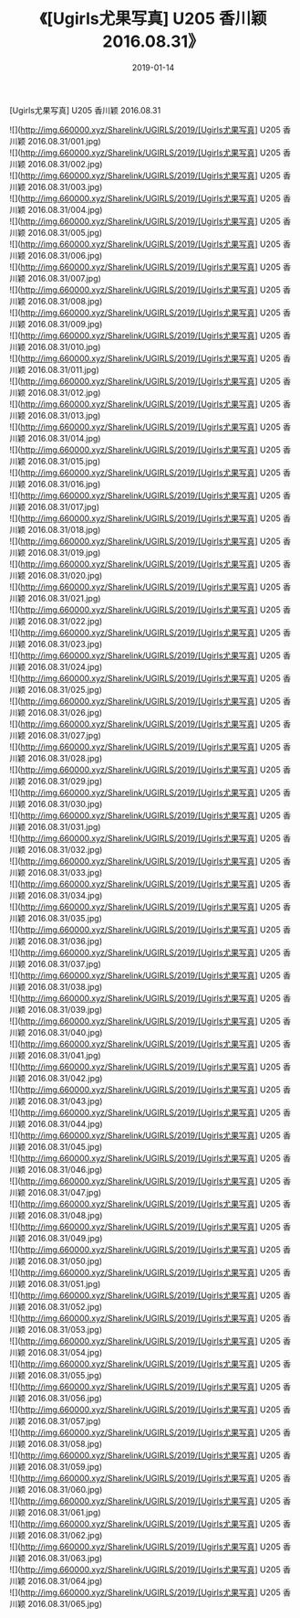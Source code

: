 ﻿---
layout: post
title:  《[Ugirls尤果写真] U205 香川颖 2016.08.31》
date:   2019-01-14
img: http://img.660000.xyz/Sharelink/UGIRLS/2019/[Ugirls尤果写真] U205 香川颖 2016.08.31/000.jpg
categories: [美女, 清纯, 唯美]
---

[Ugirls尤果写真] U205 香川颖 2016.08.31

 ![](http://img.660000.xyz/Sharelink/UGIRLS/2019/[Ugirls尤果写真] U205 香川颖 2016.08.31/001.jpg) <br>![](http://img.660000.xyz/Sharelink/UGIRLS/2019/[Ugirls尤果写真] U205 香川颖 2016.08.31/002.jpg) <br>![](http://img.660000.xyz/Sharelink/UGIRLS/2019/[Ugirls尤果写真] U205 香川颖 2016.08.31/003.jpg) <br>![](http://img.660000.xyz/Sharelink/UGIRLS/2019/[Ugirls尤果写真] U205 香川颖 2016.08.31/004.jpg) <br>![](http://img.660000.xyz/Sharelink/UGIRLS/2019/[Ugirls尤果写真] U205 香川颖 2016.08.31/005.jpg) <br>![](http://img.660000.xyz/Sharelink/UGIRLS/2019/[Ugirls尤果写真] U205 香川颖 2016.08.31/006.jpg) <br>![](http://img.660000.xyz/Sharelink/UGIRLS/2019/[Ugirls尤果写真] U205 香川颖 2016.08.31/007.jpg) <br>![](http://img.660000.xyz/Sharelink/UGIRLS/2019/[Ugirls尤果写真] U205 香川颖 2016.08.31/008.jpg) <br>![](http://img.660000.xyz/Sharelink/UGIRLS/2019/[Ugirls尤果写真] U205 香川颖 2016.08.31/009.jpg) <br>![](http://img.660000.xyz/Sharelink/UGIRLS/2019/[Ugirls尤果写真] U205 香川颖 2016.08.31/010.jpg) <br>![](http://img.660000.xyz/Sharelink/UGIRLS/2019/[Ugirls尤果写真] U205 香川颖 2016.08.31/011.jpg) <br>![](http://img.660000.xyz/Sharelink/UGIRLS/2019/[Ugirls尤果写真] U205 香川颖 2016.08.31/012.jpg) <br>![](http://img.660000.xyz/Sharelink/UGIRLS/2019/[Ugirls尤果写真] U205 香川颖 2016.08.31/013.jpg) <br>![](http://img.660000.xyz/Sharelink/UGIRLS/2019/[Ugirls尤果写真] U205 香川颖 2016.08.31/014.jpg) <br>![](http://img.660000.xyz/Sharelink/UGIRLS/2019/[Ugirls尤果写真] U205 香川颖 2016.08.31/015.jpg) <br>![](http://img.660000.xyz/Sharelink/UGIRLS/2019/[Ugirls尤果写真] U205 香川颖 2016.08.31/016.jpg) <br>![](http://img.660000.xyz/Sharelink/UGIRLS/2019/[Ugirls尤果写真] U205 香川颖 2016.08.31/017.jpg) <br>![](http://img.660000.xyz/Sharelink/UGIRLS/2019/[Ugirls尤果写真] U205 香川颖 2016.08.31/018.jpg) <br>![](http://img.660000.xyz/Sharelink/UGIRLS/2019/[Ugirls尤果写真] U205 香川颖 2016.08.31/019.jpg) <br>![](http://img.660000.xyz/Sharelink/UGIRLS/2019/[Ugirls尤果写真] U205 香川颖 2016.08.31/020.jpg) <br>![](http://img.660000.xyz/Sharelink/UGIRLS/2019/[Ugirls尤果写真] U205 香川颖 2016.08.31/021.jpg) <br>![](http://img.660000.xyz/Sharelink/UGIRLS/2019/[Ugirls尤果写真] U205 香川颖 2016.08.31/022.jpg) <br>![](http://img.660000.xyz/Sharelink/UGIRLS/2019/[Ugirls尤果写真] U205 香川颖 2016.08.31/023.jpg) <br>![](http://img.660000.xyz/Sharelink/UGIRLS/2019/[Ugirls尤果写真] U205 香川颖 2016.08.31/024.jpg) <br>![](http://img.660000.xyz/Sharelink/UGIRLS/2019/[Ugirls尤果写真] U205 香川颖 2016.08.31/025.jpg) <br>![](http://img.660000.xyz/Sharelink/UGIRLS/2019/[Ugirls尤果写真] U205 香川颖 2016.08.31/026.jpg) <br>![](http://img.660000.xyz/Sharelink/UGIRLS/2019/[Ugirls尤果写真] U205 香川颖 2016.08.31/027.jpg) <br>![](http://img.660000.xyz/Sharelink/UGIRLS/2019/[Ugirls尤果写真] U205 香川颖 2016.08.31/028.jpg) <br>![](http://img.660000.xyz/Sharelink/UGIRLS/2019/[Ugirls尤果写真] U205 香川颖 2016.08.31/029.jpg) <br>![](http://img.660000.xyz/Sharelink/UGIRLS/2019/[Ugirls尤果写真] U205 香川颖 2016.08.31/030.jpg) <br>![](http://img.660000.xyz/Sharelink/UGIRLS/2019/[Ugirls尤果写真] U205 香川颖 2016.08.31/031.jpg) <br>![](http://img.660000.xyz/Sharelink/UGIRLS/2019/[Ugirls尤果写真] U205 香川颖 2016.08.31/032.jpg) <br>![](http://img.660000.xyz/Sharelink/UGIRLS/2019/[Ugirls尤果写真] U205 香川颖 2016.08.31/033.jpg) <br>![](http://img.660000.xyz/Sharelink/UGIRLS/2019/[Ugirls尤果写真] U205 香川颖 2016.08.31/034.jpg) <br>![](http://img.660000.xyz/Sharelink/UGIRLS/2019/[Ugirls尤果写真] U205 香川颖 2016.08.31/035.jpg) <br>![](http://img.660000.xyz/Sharelink/UGIRLS/2019/[Ugirls尤果写真] U205 香川颖 2016.08.31/036.jpg) <br>![](http://img.660000.xyz/Sharelink/UGIRLS/2019/[Ugirls尤果写真] U205 香川颖 2016.08.31/037.jpg) <br>![](http://img.660000.xyz/Sharelink/UGIRLS/2019/[Ugirls尤果写真] U205 香川颖 2016.08.31/038.jpg) <br>![](http://img.660000.xyz/Sharelink/UGIRLS/2019/[Ugirls尤果写真] U205 香川颖 2016.08.31/039.jpg) <br>![](http://img.660000.xyz/Sharelink/UGIRLS/2019/[Ugirls尤果写真] U205 香川颖 2016.08.31/040.jpg) <br>![](http://img.660000.xyz/Sharelink/UGIRLS/2019/[Ugirls尤果写真] U205 香川颖 2016.08.31/041.jpg) <br>![](http://img.660000.xyz/Sharelink/UGIRLS/2019/[Ugirls尤果写真] U205 香川颖 2016.08.31/042.jpg) <br>![](http://img.660000.xyz/Sharelink/UGIRLS/2019/[Ugirls尤果写真] U205 香川颖 2016.08.31/043.jpg) <br>![](http://img.660000.xyz/Sharelink/UGIRLS/2019/[Ugirls尤果写真] U205 香川颖 2016.08.31/044.jpg) <br>![](http://img.660000.xyz/Sharelink/UGIRLS/2019/[Ugirls尤果写真] U205 香川颖 2016.08.31/045.jpg) <br>![](http://img.660000.xyz/Sharelink/UGIRLS/2019/[Ugirls尤果写真] U205 香川颖 2016.08.31/046.jpg) <br>![](http://img.660000.xyz/Sharelink/UGIRLS/2019/[Ugirls尤果写真] U205 香川颖 2016.08.31/047.jpg) <br>![](http://img.660000.xyz/Sharelink/UGIRLS/2019/[Ugirls尤果写真] U205 香川颖 2016.08.31/048.jpg) <br>![](http://img.660000.xyz/Sharelink/UGIRLS/2019/[Ugirls尤果写真] U205 香川颖 2016.08.31/049.jpg) <br>![](http://img.660000.xyz/Sharelink/UGIRLS/2019/[Ugirls尤果写真] U205 香川颖 2016.08.31/050.jpg) <br>![](http://img.660000.xyz/Sharelink/UGIRLS/2019/[Ugirls尤果写真] U205 香川颖 2016.08.31/051.jpg) <br>![](http://img.660000.xyz/Sharelink/UGIRLS/2019/[Ugirls尤果写真] U205 香川颖 2016.08.31/052.jpg) <br>![](http://img.660000.xyz/Sharelink/UGIRLS/2019/[Ugirls尤果写真] U205 香川颖 2016.08.31/053.jpg) <br>![](http://img.660000.xyz/Sharelink/UGIRLS/2019/[Ugirls尤果写真] U205 香川颖 2016.08.31/054.jpg) <br>![](http://img.660000.xyz/Sharelink/UGIRLS/2019/[Ugirls尤果写真] U205 香川颖 2016.08.31/055.jpg) <br>![](http://img.660000.xyz/Sharelink/UGIRLS/2019/[Ugirls尤果写真] U205 香川颖 2016.08.31/056.jpg) <br>![](http://img.660000.xyz/Sharelink/UGIRLS/2019/[Ugirls尤果写真] U205 香川颖 2016.08.31/057.jpg) <br>![](http://img.660000.xyz/Sharelink/UGIRLS/2019/[Ugirls尤果写真] U205 香川颖 2016.08.31/058.jpg) <br>![](http://img.660000.xyz/Sharelink/UGIRLS/2019/[Ugirls尤果写真] U205 香川颖 2016.08.31/059.jpg) <br>![](http://img.660000.xyz/Sharelink/UGIRLS/2019/[Ugirls尤果写真] U205 香川颖 2016.08.31/060.jpg) <br>![](http://img.660000.xyz/Sharelink/UGIRLS/2019/[Ugirls尤果写真] U205 香川颖 2016.08.31/061.jpg) <br>![](http://img.660000.xyz/Sharelink/UGIRLS/2019/[Ugirls尤果写真] U205 香川颖 2016.08.31/062.jpg) <br>![](http://img.660000.xyz/Sharelink/UGIRLS/2019/[Ugirls尤果写真] U205 香川颖 2016.08.31/063.jpg) <br>![](http://img.660000.xyz/Sharelink/UGIRLS/2019/[Ugirls尤果写真] U205 香川颖 2016.08.31/064.jpg) <br>![](http://img.660000.xyz/Sharelink/UGIRLS/2019/[Ugirls尤果写真] U205 香川颖 2016.08.31/065.jpg) <br>